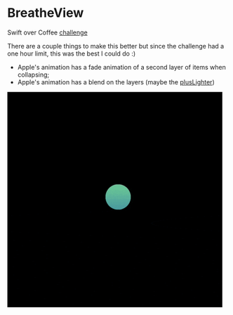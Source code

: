 # BreatheView

Swift over Coffee [challenge](https://twitter.com/swiftovercoffee/status/1234417974137802754?s=21)

There are a couple things to make this better but since the challenge had a one hour limit, this was the best I could do :)

- Apple's animation has a fade animation of a second layer of items when collapsing;
- Apple's animation has a blend on the layers (maybe the [plusLighter](https://developer.apple.com/documentation/coregraphics/cgblendmode/pluslighter))

![screenshot](animation.gif)
